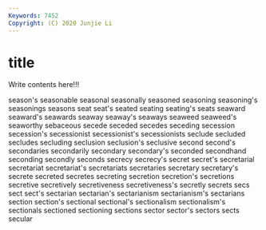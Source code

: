 ```yaml
---
Keywords: 7452
Copyright: (C) 2020 Junjie Li
---
```


# title

Write contents here!!!

season's 
seasonable 
seasonal 
seasonally 
seasoned 
seasoning 
seasoning's 
seasonings
seasons 
seat 
seat's 
seated 
seating 
seating's 
seats 
seaward 
seaward's 
seawards
seaway 
seaway's 
seaways 
seaweed 
seaweed's 
seaworthy 
sebaceous 
secede 
seceded 
secedes
seceding 
secession 
secession's 
secessionist 
secessionist's 
secessionists 
seclude 
secluded 
secludes 
secluding
seclusion 
seclusion's 
seclusive 
second 
second's 
secondaries 
secondarily 
secondary 
secondary's 
seconded
secondhand 
seconding 
secondly 
seconds 
secrecy 
secrecy's 
secret 
secret's 
secretarial 
secretariat
secretariat's 
secretariats 
secretaries 
secretary 
secretary's 
secrete 
secreted 
secretes 
secreting 
secretion
secretion's 
secretions 
secretive 
secretively 
secretiveness 
secretiveness's 
secretly 
secrets 
secs 
sect
sect's 
sectarian 
sectarian's 
sectarianism 
sectarianism's 
sectarians 
section 
section's 
sectional 
sectional's
sectionalism 
sectionalism's 
sectionals 
sectioned 
sectioning 
sections 
sector 
sector's 
sectors 
sects
secular 
